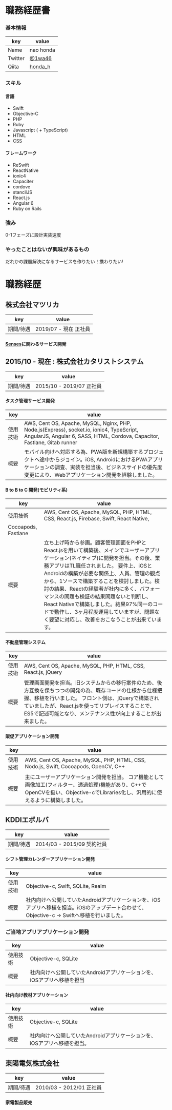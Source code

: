 # 職務経歴書

### 基本情報

|key|value|
|---|-----|
|Name|nao honda |
|Twitter|[@1wa46](https://twitter.com/1wa46)|
|Qiita|[honda_h](https://qiita.com/nao_h)

### スキル
#### 言語
- Swift
- Objective-C
- PHP
- Ruby
- Javascript ( + TypeScript)
- HTML
- CSS

#### フレームワーク
- ReSwift
- ReactNative
- ionic4
- Capaciter
- cordove
- stancilJS
- React.js
- Angular 6
- Ruby on Rails

### 強み
0-1フェーズに設計実装速度

### やったことはないが興味があるもの
だれかの課題解決になるサービスを作りたい！携わりたい!

# 職務経歴

## 株式会社マツリカ
|key|value|
|---|-----|
|期間/待遇|2019/07 - 現在 正社員|

#### [Senses](https://www.google.com/url?sa=t&rct=j&q=&esrc=s&source=web&cd=1&cad=rja&uact=8&ved=2ahUKEwjGpYmslO3oAhWOA4gKHbVcA64QFjAAegQICBAC&url=https%3A%2F%2Fproduct-senses.mazrica.com%2F&usg=AOvVaw3rMoUSUxdqgoT53NuKlHiP)に関わるサービス開発

## 2015/10 - 現在 : 株式会社カタリストシステム

|key|value|
|---|-----|
|期間/待遇|2015/10 - 2019/07 正社員|

#### タスク管理サービス開発
|key|value|
|---|-----|
|使用技術|AWS, Cent OS, Apache, MySQL, Nginx, PHP, Node.js(Express), socket.io, ionic4, TypeScript, AngularJS, Angular 6, SASS, HTML, Cordova, Capacitor, Fastlane, Gitab runner|
|概要|モバイル向けへ対応する為、PWA版を新規構築するプロジェクトへ途中からジョイン。iOS, AndroidにおけるPWAアプリケーションの調査、実装を担当後、ビジネスサイドの優先度変更により、Webアプリケーション開発を経験しました。|

#### B to B to C 開発(モビリティ系)
|key|value|
|---|-----|
|使用技術|AWS, Cent OS, Apache, MySQL, PHP, HTML, CSS, React.js, Firebase, Swift, React Native,
Cocoapods, Fastlane|
|概要|立ち上げ時から参画。顧客管理画面をPHPとReact.jsを用いて構築後、メインでユーザーアプリケーション(ネイティブ)に開発を担当。その後、業務アプリはTL職任されました。 要件上、iOSとAndroidの構築が必要な関係上、人員、管理の観点から、1ソースで構築することを検討しました。検討の結果、Reactの経験者が社内に多く、バフォーマンスの問題も検証の結果問題ないと判断し、 React Nativeで構築しました。結果97%同一のコードで動作し、3ヶ月程度運用していますが、問題なく要望に対応し、改善をおこなうことが出来ています。|

#### 不動産管理システム
|key|value|
|---|-----|
|使用技術|AWS, Cent OS, Apache, MySQL, PHP, HTML, CSS, React.js, jQuery|
|概要|管理画面開発を担当。旧システムからの移行案件のため、後方互換を保ちつつの開発の為、既存コードの仕様から仕様把握、移植を行いました。 フロント側は、jQueryで構築されていましたが、React.jsを使ってリプレイスすることで、ES5で記述可能となり、メンテナンス性が向上することが出来ました。|

#### 販促アプリケーション開発
|key|value|
|---|-----|
|使用技術|AWS, Cent OS, Apache, MySQL, PHP, HTML, CSS, Nodo.js, Swift, Cocoapods, OpenCV, C++|
|概要|主にユーザーアプリケーション開発を担当。 コア機能として画像加工(フィルター、透過処理)機能があり、C++でOpenCVを扱い、Objective-cでLibraries化し、汎用的に使えるように構築しました。|

## KDDIエボルバ

|key|value|
|---|-----|
|期間/待遇|2014/03 - 2015/09 契約社員|

#### シフト管理カレンダーアプリケーション開発

|key|value|
|----|-----|
|使用技術|Objective-c, Swift, SQLite, Realm|
|概要|社内向けへ公開していたAndroidアプリケーションを、iOSアプリへ移植を担当。iOSのアップデート合わせて、Objective-c -> Swiftへ移植を行いました。|

### ご当地アプリアプリケーション開発

|key|value|
|----|-----|
|使用技術|Objective-c, SQLite|
|概要|社内向けへ公開していたAndroidアプリケーションを、iOSアプリへ移植を担当|

#### 社内向け教材アプリケーション

|key|value|
|----|-----|
|使用技術|Objective-c, SQLite|
|概要|社内向けへ公開していたAndroidアプリケーションを、iOSアプリへ移植を担当。|

## 東陽電気株式会社

|key|value|
|---|-----|
|期間/待遇|2010/03 - 2012/01 正社員|

#### 家電製品販売
